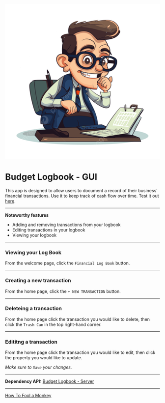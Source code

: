 ![alt text](./src/assets/accountant.png)

# Budget Logbook - GUI

This app is designed to allow users to document a record of their business' financial transactions. Use it to keep track of cash flow over time. Test it out [here](https://budget-logbook-gui.netlify.app).

---
__Noteworthy features__

- Adding and removing transactions from your logbook
- Editing transactions in your logbook
- Viewing your logbook

---
### Viewing your Log Book
From the welcome page, click the `Financial Log Book` button.

---

### Creating a new transaction
From the home page, click the `+ NEW TRANSACTION` button.

---
### Deleteing a transaction
From the home page click the transaction you would like to delete, then click the `Trash Can` in the top right-hand corner.

---
### Edititng a transaction
From the home page click the transaction you would like to edit, then click the property you would like to update.

*Make sure to `Save` your changes.*

---
__Dependency API:__
[Budget Logbook - Server](https://github.com/eivor9/budget-logbook-server)

---
[How To Fool a Monkey](https://budget-logbook-gui.netlify.app/hypnotize-me)
